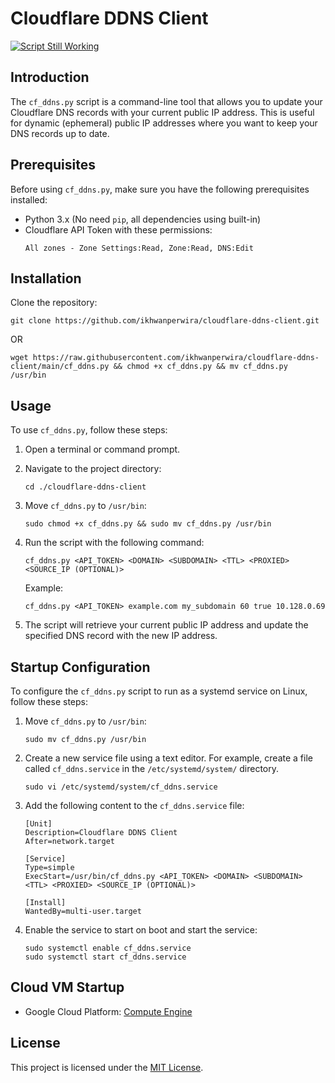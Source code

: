 # Cloudflare DDNS Client

[![Script Still Working](https://github.com/ikhwanperwira/cloudflare-ddns-client/actions/workflows/main.yml/badge.svg)](https://github.com/ikhwanperwira/cloudflare-ddns-client/actions/workflows/main.yml)

## Introduction
The `cf_ddns.py` script is a command-line tool that allows you to update your Cloudflare DNS records with your current public IP address. This is useful for dynamic (ephemeral) public IP addresses where you want to keep your DNS records up to date.

## Prerequisites
Before using `cf_ddns.py`, make sure you have the following prerequisites installed:

- Python 3.x (No need `pip`, all dependencies using built-in)
- Cloudflare API Token with these permissions:
  ```
  All zones - Zone Settings:Read, Zone:Read, DNS:Edit
  ```

## Installation
Clone the repository:
  ```shell
  git clone https://github.com/ikhwanperwira/cloudflare-ddns-client.git
  ```

  OR

  ```shell
  wget https://raw.githubusercontent.com/ikhwanperwira/cloudflare-ddns-client/main/cf_ddns.py && chmod +x cf_ddns.py && mv cf_ddns.py /usr/bin
  ```

## Usage
To use `cf_ddns.py`, follow these steps:

1. Open a terminal or command prompt.

2. Navigate to the project directory:
    ```shell
    cd ./cloudflare-ddns-client
    ```
    
4. Move `cf_ddns.py` to `/usr/bin`:
    ```shell
    sudo chmod +x cf_ddns.py && sudo mv cf_ddns.py /usr/bin
    ```

5. Run the script with the following command:
    ```shell
    cf_ddns.py <API_TOKEN> <DOMAIN> <SUBDOMAIN> <TTL> <PROXIED> <SOURCE_IP (OPTIONAL)>
    ```

    Example:
    ```shell
    cf_ddns.py <API_TOKEN> example.com my_subdomain 60 true 10.128.0.69
    ```

6. The script will retrieve your current public IP address and update the specified DNS record with the new IP address.

## Startup Configuration

To configure the `cf_ddns.py` script to run as a systemd service on Linux, follow these steps:

1. Move `cf_ddns.py` to `/usr/bin`:
    ```shell
    sudo mv cf_ddns.py /usr/bin
    ```

2. Create a new service file using a text editor. For example, create a file called `cf_ddns.service` in the `/etc/systemd/system/` directory.
    ```shell
    sudo vi /etc/systemd/system/cf_ddns.service
    ```

3. Add the following content to the `cf_ddns.service` file:
    ```
    [Unit]
    Description=Cloudflare DDNS Client
    After=network.target

    [Service]
    Type=simple
    ExecStart=/usr/bin/cf_ddns.py <API_TOKEN> <DOMAIN> <SUBDOMAIN> <TTL> <PROXIED> <SOURCE_IP (OPTIONAL)>

    [Install]
    WantedBy=multi-user.target
    ```

4. Enable the service to start on boot and start the service:
    ```shell
    sudo systemctl enable cf_ddns.service
    sudo systemctl start cf_ddns.service
    ```

## Cloud VM Startup
* Google Cloud Platform: [Compute Engine](https://github.com/ikhwanperwira/cloudflare-ddns-client/blob/main/google-compute-engine-startup.md)


## License
This project is licensed under the [MIT License](LICENSE).
